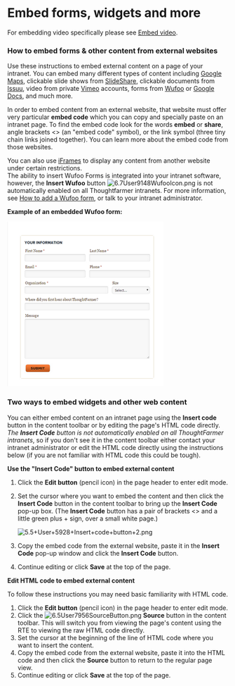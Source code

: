 # Embed forms, widgets and more

For embedding video specifically please see [Embed video](../embed-video/).

### How to embed forms & other content from external websites

Use these instructions to embed external content on a page of your intranet. You can embed many different types of content including [Google Maps](http://maps.google.com/), clickable slide shows from [SlideShare](http://www.slideshare.net/), clickable documents from [Issuu](http://issuu.com/), video from private [Vimeo](http://vimeo.com/) accounts, forms from [Wufoo](http://wufoo.com/) or [Google Docs](https://www.google.ca/docs/about/), and much more.  
  
In order to embed content from an external website, that website must offer very particular **embed code** which you can copy and specially paste on an intranet page. To find the embed code look for the words **embed** or **share**, angle brackets &lt;&gt; \(an "embed code" symbol\), or the link symbol \(three tiny chain links joined together\). You can learn more about the embed code from those websites.  
  
You can also use [iFrames](http://www.w3schools.com/tags/tag_iframe.asp) to display any content from another website under certain restrictions.  
The ability to insert Wufoo Forms is integrated into your intranet software, however, the **Insert Wufoo** button ![6.7User9148WufooIcon.png](https://community.thoughtfarmer.com/imagethumb/222945500000/15869/600x600/False/6.7User9148WufooIcon.png) is not automatically enabled on all Thoughtfarmer intranets. For more information, see [How to add a Wufoo form](add-wufoo-forms.md), or talk to your intranet administrator.  
  
**Example of an embedded Wufoo form:**

![](../../../.gitbook/assets/1%20%2857%29.png)



### Two ways to embed widgets and other web content

You can either embed content on an intranet page using the **Insert code** button in the content toolbar or by editing the page's HTML code directly. _The **Insert Code** button is not automatically enabled on all ThoughtFarmer intranets_, so if you don't see it in the content toolbar either contact your intranet administrator or edit the HTML code directly using the instructions below \(if you are not familiar with HTML code this could be tough\).

**Use the "Insert Code" button to embed external content**

1. Click the **Edit button** \(pencil icon\) in the page header to enter edit mode.
2. Set the cursor where you want to embed the content and then click the **Insert Code** button in the content toolbar to bring up the **Insert Code** pop-up box. \(The **Insert Code** button has a pair of brackets &lt;&gt; and a little green plus + sign, over a small white page.\)

   ![5.5+User+5928+Insert+code+button+2.png](https://community.thoughtfarmer.com/imagethumb/153422400000/15867/0x32/False/5.5+User+5928+Insert+code+button+2.png)

3. Copy the embed code from the external website, paste it in the **Insert Code** pop-up window and click the **Insert Code** button. 
4. Continue editing or click **Save** at the top of the page.

**Edit HTML code to embed external content**

To follow these instructions you may need basic familiarity with HTML code.

1. Click the **Edit button** \(pencil icon\) in the page header to enter edit mode.
2. Click the ![6.5User7956SourceButton.png](https://community.thoughtfarmer.com/imagethumb/82934870000/15868/1000x1000/False/6.5User7956SourceButton.png) **Source** button in the content toolbar. This will switch you from viewing the page's content using the RTE to viewing the raw HTML code directly.
3. Set the cursor at the beginning of the line of HTML code where you want to insert the content.
4. Copy the embed code from the external website, paste it into the HTML code and then click the **Source** button to return to the regular page view. 
5. Continue editing or click **Save** at the top of the page.

